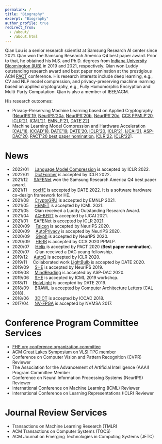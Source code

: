 ```yaml
---
permalink: /
title: "Biography"
excerpt: "Biography"
author_profile: true
redirect_from: 
  - /about/
  - /about.html
---
```

Qian Lou is a senior research scientist at Samsung Research AI center since 2021. Qian won the Samsung Research America Q4 best paper award. Prior to that, he obtained his M.S. and Ph.D. degrees from [Indiana University Bloomington (IUB)](https://www.indiana.edu/) in 2019 and 2021, respectively. Qian won Luddy outstanding research award and best paper nomination at the prestigious ACM [PACT](https://dl.acm.org/conference/pact) conference. His research interests include deep learning, e.g., CV and NLP model compression, and privacy-preserving machine learning based on applied cryptography, e.g., Fully Homomorphic Encryption and Multi-Party Computation. Qian is also a member of IEEE/ACM.
<!--under the supervision of professor [Lei Jiang](http://homes.sice.indiana.edu/jiang60/). -->
<!--At IUB, I am also fortunate to work with [Professor Geoffrey C. Fox](https://luddy.indiana.edu/contact/profile/?profile_id=203), [Professor Minje Kim](https://saige.sice.indiana.edu/), [NTU Professor Weichen Liu](https://personal.ntu.edu.sg/liu/), and [KU Professor Song Bian](https://sbian3.github.io/). 
As an intern, it's my hornor to collaborate with [Dr. Yilin Shen](https://www.linkedin.com/in/yilin-shen-65a56622/) and [Dr. Hongxia Jin](https://www.linkedin.com/in/hongxiajin/) at Samsung Research America AI center.
-->
<!--I completed my M.S. in the department of [Intelligent Systems Engineering](https://engineering.indiana.edu/) at IUB and my B.S. degree from a special pilot class in the department of Computer Science at [Shandong University](http://www.cs.en.qd.sdu.edu.cn/).
-->
His research outcomes: 
* Privacy-Preserving Machine Learning based on Applied Cryptography [[NeurIPS'19](https://papers.nips.cc/paper/2019/file/56a3107cad6611c8337ee36d178ca129-Paper.pdf), [NeurIPS'20a](https://proceedings.neurips.cc/paper/2020/hash/685ac8cadc1be5ac98da9556bc1c8d9e-Abstract.html), [NeurIPS'20b](https://papers.nips.cc/paper/2020/file/6244b2ba957c48bc64582cf2bcec3d04-Paper.pdf), [NeurIPS'20c](https://papers.nips.cc/paper/2020/file/18fc72d8b8aba03a4d84f66efabce82e-Paper.pdf), [CCS PPMLP'20](http://sci-workshops.alipay.com/CCS2020), [ICLR'21](https://openreview.net/forum?id=Cz3dbFm5u-), [ICML'21](https://arxiv.org/pdf/2106.00038.pdf), [EMNLP'21](https://arxiv.org/abs/2010.11796), [DATE'22](https://github.com/paper-link/unpublished-paper/blob/main/DATE2022-coxHE.pdf)].
* Machine Learning Model Compression and Hardware Acceleration [[CAL'18](https://www.computer.org/csdl/journal/ca/2018/02/08540899/17D45VObpO9), [ICCAD'18](https://ieeexplore.ieee.org/stamp/stamp.jsp?tp=&arnumber=8587764), [DATE'19](https://ieeexplore.ieee.org/abstract/document/8715195), [DATE'20](https://ieeexplore.ieee.org/abstract/document/9116494), [ICLR'20](https://openreview.net/forum?id=rygfnn4twS), [ICLR'21](https://openreview.net/forum?id=Cz3dbFm5u-), [IJCAI'21](https://www.ijcai.org/proceedings/2021/0472.pdf), [ASP-DAC'20](https://ieeexplore.ieee.org/abstract/document/9045333), [PACT'20 best paper nomination](https://dl.acm.org/doi/abs/10.1145/3410463.3414626), [ICLR'22](https://openreview.net/forum?id=GWQWAeE9EpB), [ICLR'22](https://openreview.net/forum?id=uPv9Y3gmAI5)].

<!--* AI systems for biohealth informatics [[ASP-DAC'20](https://ieeexplore.ieee.org/abstract/document/9045333), [PACT'20 best paper nomination](https://dl.acm.org/doi/abs/10.1145/3410463.3414626)]. 
-->

<!--** I am a Ph.D. candidate advised by [Dr. Lei Jiang](http://homes.sice.indiana.edu/jiang60/) at [Indiana University Bloomington](https://www.indiana.edu/).
* I received my Master’s Degree at [Intelligent Systems Engineering Department](https://engineering.indiana.edu/) at Indiana University.
* I am on the academic job market.[[My Curriculum Vitae](http://qianlou.github.io/files/lq_cv.pdf)] 
* My research interests lie in computer architecture, deep learning acceleration and privacy-preserving deep learning based on homomorphic encryption and multi-party computation.
<!--* I received my Bachelor’s Degree at [Computer Science department](http://www.cs.en.qd.sdu.edu.cn/) at Shandong University. -->

# News
* 2022/01 &nbsp; &nbsp;    [Language Model Compression](https://openreview.net/forum?id=uPv9Y3gmAI5) is accepted by ICLR 2022.
* 2022/01 &nbsp; &nbsp;    [DictFormer](https://openreview.net/forum?id=GWQWAeE9EpB) is accepted by ICLR 2022.
* 2021/12 &nbsp; &nbsp;    [SAFENet](https://openreview.net/forum?id=Cz3dbFm5u-) won the Samsung Research America Q4 best paper award. 
* 2021/11 &nbsp; &nbsp;    [coxHE](https://github.com/paper-link/unpublished-paper/blob/main/DATE2022-coxHE.pdf) is accepted by DATE 2022. It is a software hardware co-design framework for HE. 
* 2021/08 &nbsp; &nbsp;    [CryptoGRU](https://arxiv.org/abs/2010.11796) is accepted by EMNLP 2021.
* 2021/05 &nbsp; &nbsp;    [HEMET](https://arxiv.org/pdf/2106.00038.pdf) is accepted by ICML 2021.
* 2021/05 &nbsp; &nbsp;     Qian received a Luddy Outstanding Research Award. 
* 2021/04 &nbsp; &nbsp;    [AQ-BERT](https://www.ijcai.org/proceedings/2021/0472.pdf) is accepted by IJCAI 2021.
* 2021/01 &nbsp; &nbsp;    [SAFENet](https://openreview.net/forum?id=Cz3dbFm5u-) is accepted by ICLR 2021.
* 2020/09 &nbsp; &nbsp;    [Falcon](https://papers.nips.cc/paper/2020/file/18fc72d8b8aba03a4d84f66efabce82e-Paper.pdf) is accepted by NeurIPS 2020.
* 2020/09 &nbsp; &nbsp;    [AutoPrivacy](https://papers.nips.cc/paper/2020/file/6244b2ba957c48bc64582cf2bcec3d04-Paper.pdf) is accepted by NeurIPS 2020.
* 2020/09 &nbsp; &nbsp;    [Glyph](https://proceedings.neurips.cc/paper/2020/hash/685ac8cadc1be5ac98da9556bc1c8d9e-Abstract.html) is accepted by NeurIPS 2020.
* 2020/09 &nbsp; &nbsp;    [HERB](http://sci-workshops.alipay.com/CCS2020) is accepted by CCS 2020 PPMLP.
* 2020/07  &nbsp; &nbsp;   [Helix](https://dl.acm.org/doi/abs/10.1145/3410463.3414626) is accepted by PACT 2020 (**Best paper nomination**).
* 2020/07  &nbsp; &nbsp;   Qian received a DAC young fellowship.
* 2019/12  &nbsp; &nbsp;   [AutoQ](https://openreview.net/forum?id=rygfnn4twS) is accepted by ICLR 2020.
* 2019/11  &nbsp; &nbsp;   Collaborated work [LightBulb](https://ieeexplore.ieee.org/abstract/document/9116494) is accepted by DATE 2020.
* 2019/09 &nbsp; &nbsp;    [SHE](https://papers.nips.cc/paper/2019/file/56a3107cad6611c8337ee36d178ca129-Paper.pdf) is accepted by NeurIPS 2019.
* 2019/08 &nbsp; &nbsp;    [MindReading](https://ieeexplore.ieee.org/abstract/document/9045333) is accepted by ASP-DAC 2020.
* 2019/06 &nbsp; &nbsp;    [SHE](https://papers.nips.cc/paper/2019/file/56a3107cad6611c8337ee36d178ca129-Paper.pdf) is accepted by ICML 2019 workshop.
* 2018/11 &nbsp; &nbsp;    [HolyLight](https://ieeexplore.ieee.org/abstract/document/8715195) is accepted by DATE 2019.
* 2018/09 &nbsp; &nbsp;    [BRAWL](https://www.computer.org/csdl/journal/ca/2018/02/08540899/17D45VObpO9) is accepted by Computer Architecture Letters (CAL 2018).
* 2018/06  &nbsp; &nbsp;   [3DICT](https://ieeexplore.ieee.org/stamp/stamp.jsp?tp=&arnumber=8587764) is accepted by ICCAD 2018.
* 2017/04  &nbsp; &nbsp;   [NV-FPGA](https://ieeexplore.ieee.org/document/8064477) is accepted by NVMSA 2017.

# Conference Program Committee Services
* [FHE.org conference organization committee](https://fhe.org/conference/fhe-org-conference-2022-committees)
* [ACM Great Lakes Symposium on VLSI TPC member](http://www.glsvlsi.org/)
* Conference on Computer Vision and Pattern Recognition (CVPR) Reviewer
* The Association for the Advancement of Artificial Intelligence (AAAI) Program Committee Member
* Conference on Neural Information Processing Systems (NeurIPS) Reviewer
* International Conference on Machine Learning (ICML) Reviewer
* International Conference on Learning Representations (ICLR) Reviewer

# Journal Review Services
* Transactions on Machine Learning Research (TMLR)
* ACM Transactions on Computer Systems (TOCS)
* ACM Journal on Emerging Technologies in Computing Systems (JETC)



<!--* IEEE ASPDAC 2018 sub-reviewer-->
<script type="text/javascript" id="clustrmaps" src="//cdn.clustrmaps.com/map_v2.js?cl=eddfdf&w=200&t=n&d=0sco_afb6dVBwoUaYvOYpq3TxollRIwN8700ZL1ejvc&co=ffffff&cmo=ba8c8c&cmn=a6eda6&ct=808080"></script>
